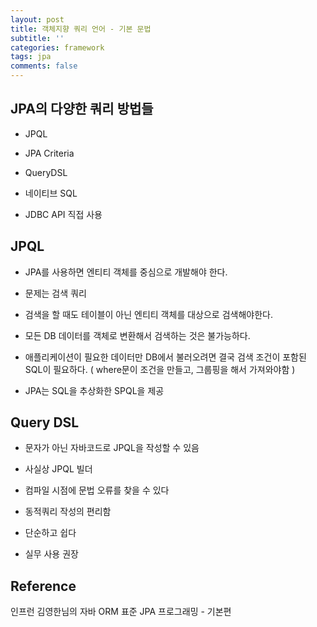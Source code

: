 ```yaml
---
layout: post
title: 객체지향 쿼리 언어 - 기본 문법
subtitle: ''
categories: framework
tags: jpa
comments: false
---
```


## JPA의 다양한 쿼리 방법들

- JPQL

- JPA Criteria

- QueryDSL

- 네이티브 SQL

- JDBC API 직접 사용

## JPQL

- JPA를 사용하면 엔티티 객체를 중심으로 개발해야 한다.

- 문제는 검색 쿼리

- 검색을 할 때도 테이블이 아닌 엔티티 객체를 대상으로 검색해야한다.

- 모든 DB 데이터를 객체로 변환해서 검색하는 것은 불가능하다.

- 애플리케이션이 필요한 데이터만 DB에서 불러오려면 결국 검색 조건이 포함된 SQL이 필요하다. ( where문이 조건을 만들고, 그룹핑을 해서 가져와야함 )

- JPA는 SQL을 추상화한 SPQL을 제공

## Query DSL

- 문자가 아닌 자바코드로 JPQL을 작성할 수 있음

- 사실상 JPQL 빌더

- 컴파일 시점에 문법 오류를 찾을 수 있다

- 동적쿼리 작성의 편리함

- 단순하고 쉽다

- 실무 사용 권장

## Reference

인프런 김영한님의 자바 ORM 표준 JPA 프로그래밍 - 기본편
